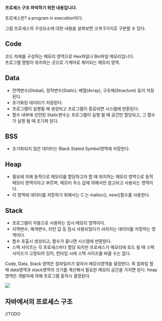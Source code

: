 **프로세스 구조 파악하기 위한 내용입니다.**



프로세스란? a program in execution이다.

그럼 프로세스의 구성요소에 대한 내용을 살펴보면 크게 5가지로 구분할 수 있다.

## Code

 코드 자체를 구성하는 메모리 영역으로 Hex파일나 Bin파일 메모리입니다.  
프로그램 명령이 위치하는 곳으로 기계어로 제어되는 메모리 영역.

## Data

- 전역변수(Global), 정적변수(Static), 배열(Array), 구조체(Stracture) 등이 저장된다.
- 초기화된 데이터가 저장된다.
- 프로그램이 실행될 때 생성되고 프로그램이 종료되면 시스템에 반환된다.
- 함수 내부에 선언된 Static변수는 프로그램이 실행 될 때 공간만 할당되고, 그 함수가 실행 될 때 초기화 된다.

## BSS

- 초기화되지 않은 데이터는 Black Stated Symbol영역에 저장한다.

## Heap

- 필요에 의해 동적으로 메모리를 할당하고자 할 때 위치하는 메모리 영역으로 동적 메모리 영역이라고 부르며, 메모리 주소 값에 의해서만 참고되고 사용되는 영역이다.
- 이 영역에 데이터를 저장하기 위해서는 C 는 malloc(), new()함수를 사용한다.

## Stack

- 프로그램이 자동으로 사용하는 임시 메모리 영역이다.
- 지역변수, 매개변수, 리턴 값 등 잠시 사용되었다가 사라지는 데이터를 저장하는 영역이다.
- 함수 호출시 생성되고, 함수가 끝나면 시스템에 반환된다.
- 스택 사이즈는 각 프로세스마다 할당 되지만 프로세스가 메모리에 로드 될 때 스택 사이즈가 고정되어 있어, 런타임 시에 스택 사이즈를 바꿀 수는 없다.



Code, Data, Stack 영역은 컴파일러가 알아서 메모리영역을 결정한다. 즉 컴파일 할 때 data영역과 stack영역의 크기를 계산해서 필요한 메모리 공간을 가지면 된다. heap영역은 개발자에 의해 프로그램 동작시 결정된다.



![](https://ws4.sinaimg.cn/large/006tNc79gy1fobojz1z6rj30i80d23z6.jpg)

## 자바에서의 프로세스 구조

//TODO

